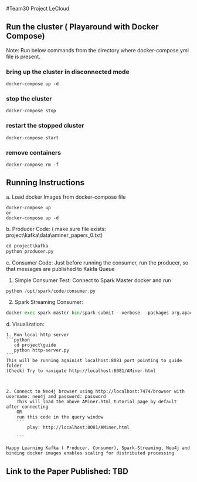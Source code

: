 #Team30 Project LeCloud

## Run the cluster ( Playaround with Docker Compose)
Note: Run below commands from the directory where docker-compose.yml file is present.
### bring up the cluster in disconnected mode
```
docker-compose up -d
```
### stop the cluster
```
docker-compose stop
```
### restart the stopped cluster
```
docker-compose start
```
### remove containers
```
docker-compose rm -f
```

## Running Instructions
a. Load docker Images from docker-compose file
```
docker-compose up
or 
docker-compose up -d
```

b. Producer Code: 
( make sure file exists: project\kafka\data\aminer_papers_0.txt)

```python
cd project\kafka
python producer.py
```

c. Consumer Code: 
    Just before running the consumer, run the producer, so that messages are published to Kakfa Queue

  1. Simple Consumer Test: Connect to Spark Master docker and run 
  ```python
  python /opt/spark/code/consumer.py
  ```

  2. Spark Streaming Consumer: 
  ```python
  docker exec spark-master bin/spark-submit --verbose --packages org.apache.spark:spark-streaming-kafka-0-8_2.11:2.3.1 --master spark://spark-master:7077 /opt/spark/code/consumerSpark.py
  ```

d.  Visualization:
    
    1. Run local http server
    ```python
       cd project\guide
       python http-server.py
    ```
    This will be running againist localhost:8081 port pointing to guide folder
    (Check) Try to navigate http://localhost:8081/AMiner.html

    

    2. Connect to Neo4j browser using http://localhost:7474/browser with username: neo4j and password: password
        This will load the above AMiner.html tutorial page by default after connecting
        OR
        run this code in the query window 
        ```
            play: http://localhost:8081/AMiner.html    

        ```
```
Happy Learning Kafka ( Producer, Consumer), Spark-Streaming, Neo4j and binding docker images enables scaling for distributed processing
```

## Link to the Paper Published: TBD